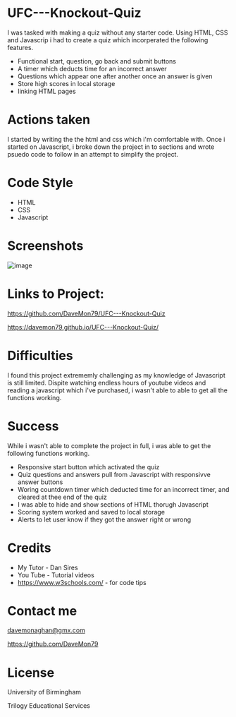 # UFC---Knockout-Quiz

I was tasked with making a quiz without any starter code. Using HTML, CSS and Javascrip i had to create a quiz which incorperated the following features.

* Functional start, question, go back and submit buttons
* A timer which deducts time for an incorrect answer
* Questions which appear one after another once an answer is given
* Store high scores in local storage
* linking HTML pages

# Actions taken

I started by writing the the html and css which i'm comfortable with. Once i started on Javascript, i broke down the project in to sections and wrote psuedo code to follow in an attempt to simplify the project.


# Code Style

* HTML
* CSS
* Javascript

# Screenshots

![image](https://user-images.githubusercontent.com/103275458/181342967-9d95ba03-5401-4a94-8cdb-fd1b510d1b68.png)

# Links to Project:

https://github.com/DaveMon79/UFC---Knockout-Quiz

https://davemon79.github.io/UFC---Knockout-Quiz/

# Difficulties

I found this project extrememly challenging as my knowledge of Javascript is still limited. Dispite watching endless hours of youtube videos and reading a javascript which i've purchased, i wasn't able to able to get all the functions working. 


# Success

While i wasn't able to complete the project in full, i was able to get the following functions working. 

* Responsive start button which activated the quiz
* Quiz questions and answers pull from Javascript with responsivve answer buttons
* Woring countdown timer which deducted time for an incorrect timer, and cleared at thee end of the quiz
* I was able to hide and show sections of HTML thorugh Javascript
* Scoring system worked and saved to local storage
* Alerts to let user know if they got the answer right or wrong


# Credits

* My Tutor - Dan Sires
* You Tube - Tutorial videos
* https://www.w3schools.com/ - for code tips

# Contact me

davemonaghan@gmx.com

https://github.com/DaveMon79

# License

University of Birmingham

Trilogy Educational Services